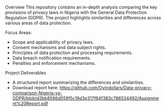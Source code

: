 Overview
This repository contains an in-depth analysis comparing the key provisions of privacy laws in Nigeria with the General Data Protection Regulation (GDPR). The project highlights similarities and differences across various areas of data protection.

Focus Areas:
  - Scope and applicability of privacy laws.
  - Consent mechanisms and data subject rights.
  - Principles of data protection and processing requirements.
  - Data breach notification requirements.
  - Penalties and enforcement mechanisms.


Project Deliverables
   - A structured report summarizing the differences and similarities.
   - Download report here: https://github.com/Oyindollars/Data-privacy-comparison-Nigeria-vs-GDPR/blob/d3bb8566d559f5c19d3e317f64f383c786534492/Assignment%20Report.pdf
